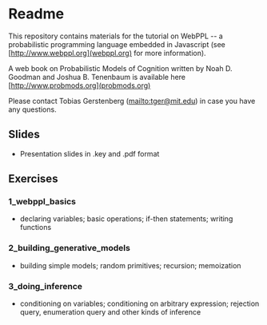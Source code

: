 # Readme 

This repository contains materials for the tutorial on WebPPL -- a probabilistic programming language embedded in Javascript (see [http://www.webppl.org](webppl.org) for more information). 

A web book on Probabilistic Models of Cognition written by Noah D. Goodman and Joshua B. Tenenbaum is available here [http://www.probmods.org](probmods.org)

Please contact Tobias Gerstenberg ([mailto:tger@mit.edu](tger@mit.edu)) in case you have any questions.

## Slides 

- Presentation slides in .key and .pdf format 

## Exercises 

### 1_webppl_basics 

- declaring variables; basic operations; if-then statements; writing functions 

### 2_building_generative_models 

- building simple models; random primitives; recursion; memoization 

### 3_doing_inference

- conditioning on variables; conditioning on arbitrary expression; rejection query, enumeration query and other kinds of inference 
